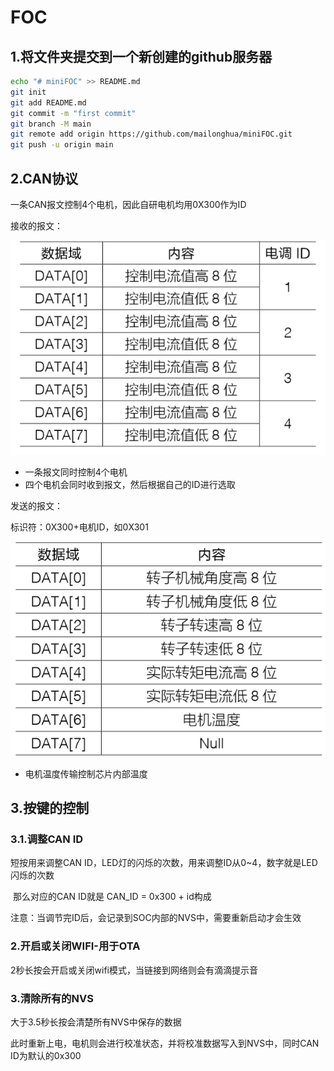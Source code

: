 # FOC

## 1.将文件夹提交到一个新创建的github服务器

```bash
echo "# miniFOC" >> README.md
git init
git add README.md
git commit -m "first commit"
git branch -M main
git remote add origin https://github.com/mailonghua/miniFOC.git
git push -u origin main
```



## 2.CAN协议

一条CAN报文控制4个电机，因此自研电机均用0X300作为ID

接收的报文：

![receive](Readme.assets/20200727133935143.png)

- 一条报文同时控制4个电机
- 四个电机会同时收到报文，然后根据自己的ID进行选取



发送的报文：

标识符：0X300+电机ID，如0X301

![send](Readme.assets/2020072713582544.png)

- 电机温度传输控制芯片内部温度



## 3.按键的控制

### 3.1.调整CAN ID

短按用来调整CAN ID，LED灯的闪烁的次数，用来调整ID从0~4，数字就是LED闪烁的次数

​	那么对应的CAN ID就是 CAN_ID = 0x300 + id构成

注意：当调节完ID后，会记录到SOC内部的NVS中，需要重新启动才会生效

### 2.开启或关闭WIFI-用于OTA

2秒长按会开启或关闭wifi模式，当链接到网络则会有滴滴提示音

### 3.清除所有的NVS

大于3.5秒长按会清楚所有NVS中保存的数据

此时重新上电，电机则会进行校准状态，并将校准数据写入到NVS中，同时CAN ID为默认的0x300
